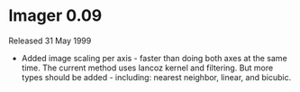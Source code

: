 # Imager 0.09

Released 31 May 1999

- Added image scaling per axis - faster than doing both  axes at the same time.  The current method uses lancoz  kernel and filtering. But more types should be added -  including: nearest neighbor, linear, and bicubic.